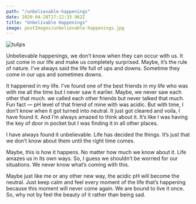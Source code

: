 ```yaml
---
path: "/unbelievable-happenings"
date: 2020-04-28T17:12:33.962Z
title: "Unbelivable Happenings"
image: postImages/unbelievable-happenings.jpg
---
```

<img class="blog-image" src="/unbelievable-happenings.jpg" alt="tulips">

Unbelievable happenings, we don’t know when they can occur with us. It just come in our life and make us completely surprised. Maybe, it’s the rule of nature. I’ve always said the life full of ups and downs. Sometime they come in our ups and sometimes downs.

It happened in my life. I’ve found one of the best friends in my life who was with me all the time but I never saw it earlier. Maybe, we never saw each other that much. we called each other friends but never talked that much. Fun fact — pH level of that friend of mine with was acidic. But with time, I don’t know when it got turned into neutral. It just got cleared and voila, I have found it. And I’m always amazed to think about it. It’s like I was having the key of door in pocket but I was finding it in all other places.

I have always found it unbelievable. Life has decided the things. It’s just that we don’t know about them until the right time comes.

Maybe, this is how it happens. No matter how much we know about it. Life amazes us in its own ways. So, I guess we shouldn’t be worried for our situations. We never know what’s coming with this.

Maybe just like me or any other new way, the acidic pH will become the neutral. Just keep calm and feel every moment of the life that’s happening because this moment will never come again. We are bound to live it once. So, why not by feel the beauty of it rather than being sad.
